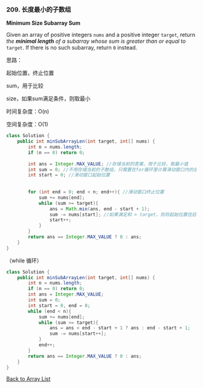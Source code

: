 ### 209. 长度最小的子数组

**Minimum Size Subarray Sum**

Given an array of positive integers `nums` and a positive integer `target`, return *the **minimal length** of a* *subarray* *whose sum is greater than or equal to* `target`. If there is no such subarray, return `0` instead.

思路：

起始位置，终止位置

sum，用于比较

size，如果sum满足条件，则取最小



时间复杂度：O(n)

空间复杂度：O(1)

```java
class Solution {
    public int minSubArrayLen(int target, int[] nums) {
        int n = nums.length;
        if (n == 0) return 0;
         
        int ans = Integer.MAX_VALUE; //存储当前的答案，用于比较，取最小值
        int sum = 0; //不用存储当前的子数组，只需要在for循环里计算滑动窗口内的总sum
        int start = 0; //滑动窗口起始位置
        
        
        for (int end = 0; end < n; end++){ //滑动窗口终止位置
            sum += nums[end];
            while (sum >= target){
                ans = Math.min(ans, end - start + 1);
                sum -= nums[start]; //如果满足和 > target，则将起始位置往后移一位，再判断sum和target
                start++;
            }
        }
        return ans == Integer.MAX_VALUE ? 0 : ans;
    }
}
```



（while 循环）

```java
class Solution {
    public int minSubArrayLen(int target, int[] nums) {
        int n = nums.length;
        if (n == 0) return 0;
        int ans = Integer.MAX_VALUE;
        int sum = 0;
        int start = 0, end = 0;
        while (end < n){
            sum += nums[end];
            while (sum >= target){
                ans = ans < end - start + 1 ? ans : end - start + 1;
                sum -= nums[start++];
            }
            end++;
        }
        return ans == Integer.MAX_VALUE ? 0 : ans;
    }
}
```



[Back to Array List](https://github.com/xiaoshuzhao/leetcode-notes-java/blob/main/%E6%95%B0%E6%8D%AE%E7%BB%93%E6%9E%84/%E6%95%B0%E7%BB%84/Array%20List.md)
